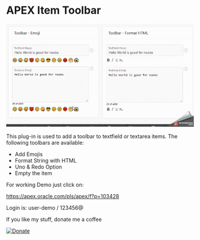  # APEX Item Toolbar

![Screenshot](https://raw.githubusercontent.com/RonnyWeiss/APEX-Item-Toolbar/master/screenshot.gif)

This plug-in is used to add a toolbar to textfield or textarea items. 
The following toolbars are available:
- Add Emojis
- Format String with HTML
- Uno & Redo Option
- Empty the item

For working Demo just click on:

https://apex.oracle.com/pls/apex/f?p=103428

Login is: user-demo / 123456@

If you like my stuff, donate me a coffee

[![Donate](https://img.shields.io/badge/Donate-PayPal-green.svg)](https://www.paypal.me/RonnyW1)